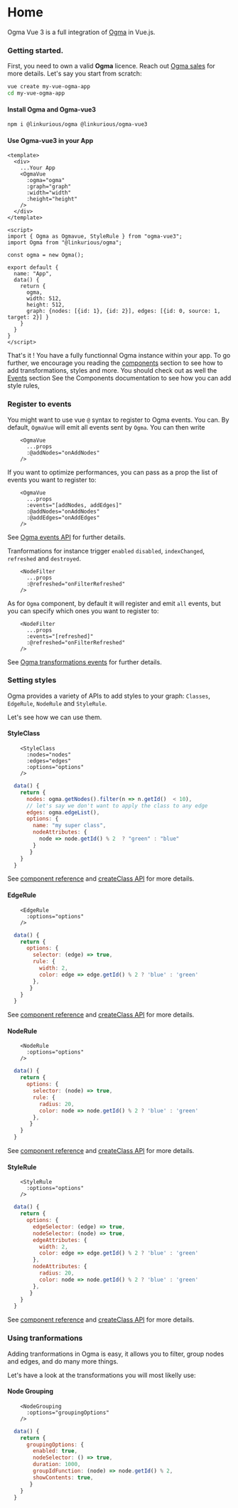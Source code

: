 # Home

Ogma Vue 3 is a full integration of [Ogma](https://doc.linkurio.us/ogma/latest/) in Vue.js.

### Getting started.

First, you need to own a valid **Ogma** licence. Reach out [Ogma sales](https://doc.linkurio.us/ogma/latest/support.html) for more details.
Let's say you start from scratch:

```bash
vue create my-vue-ogma-app
cd my-vue-ogma-app
```

#### Install Ogma and Ogma-vue3
```bash
npm i @linkurious/ogma @linkurious/ogma-vue3
```

#### Use Ogma-vue3 in your App

```vue
<template>
  <div>
    ...Your App
    <OgmaVue
      :ogma="ogma"
      :graph="graph"
      :width="width"
      :height="height"
    />
  </div>
</template>

<script>
import { Ogma as Ogmavue, StyleRule } from "ogma-vue3";
import Ogma from "@linkurious/ogma";

const ogma = new Ogma();

export default {
  name: "App",
  data() {
    return {
      ogma,
      width: 512,
      height: 512,
      graph: {nodes: [{id: 1}, {id: 2}], edges: [{id: 0, source: 1, target: 2}] }
    }
  }
}
</script>
```

That's it ! You have a fully functionnal Ogma instance within your app. 
To go further, we encourage you reading the [components](./components/Ogma.md) section to see how to add transformations, styles and more. You should check out as well the [Events]() section
See the Components documentation to see how you can add style rules, 

### Register to events

You might want to use vue `@` syntax to register to Ogma events. You can. By default, `OgmaVue` will emit all events sent by `Ogma`. You can then write

```vue
    <OgmaVue
      ...props
      :@addNodes="onAddNodes"
    />
```

If you want to optimize performances, you can pass as a prop the list of events you want to register to: 
```vue
    <OgmaVue
      ...props
      :events="[addNodes, addEdges]"
      :@addNodes="onAddNodes"
      :@addEdges="onAddEdges"
    />
```
See [Ogma events API](https://doc.linkurio.us/ogma/latest/api.html#Event:-addEdges) for further details.

Tranformations for instance trigger `enabled` `disabled`, `indexChanged`, `refreshed` and `destroyed`.
```vue
    <NodeFilter
      ...props
      :@refreshed="onFilterRefreshed"
    />
```
As for `Ogma` component, by default it will register and emit `all` events, but you can specify which ones you want to register to: 
```vue
    <NodeFilter
      ...props
      :events="[refreshed]"
      :@refreshed="onFilterRefreshed"
    />
```
See [Ogma transformations events](https://doc.linkurio.us/ogma/latest/api.html#Event:-transformationDestroyed) for further details.


### Setting styles

Ogma provides a variety of APIs to add styles to your graph: `Classes`, `EdgeRule`, `NodeRule` and `StyleRule`.

Let's see how we can use them.

#### StyleClass

```vue
    <StyleClass
      :nodes="nodes"
      :edges="edges"
      :options="options"
    />
```

```javascript
  data() {
    return {
      nodes: ogma.getNodes().filter(n => n.getId()  < 10),
      // let's say we don't want to apply the class to any edge
      edges: ogma.edgeList(),
      options: {
        name: "my super class",
        nodeAttributes: {
          node => node.getId() % 2  ? "green" : "blue"
        }
       }
    }
  }
```

See [component reference](src/components/styles/StyleClass)  and [createClass API](https://doc.linkurio.us/ogma/latest/api.html#Ogma-styles-createClass) for more details. 

#### EdgeRule

```vue
    <EdgeRule
      :options="options"
    />
```

```javascript
  data() {
    return {
      options: {
        selector: (edge) => true,
        rule: {
          width: 2,
          color: edge => edge.getId() % 2 ? 'blue' : 'green' 
        },
       }
    }
  }
```

See [component reference](src/components/styles/EdgeRule)  and [createClass API](https://doc.linkurio.us/ogma/latest/api.html#Ogma-styles-addEdgeRule) for more details.

#### NodeRule

```vue
    <NodeRule
      :options="options"
    />
```

```javascript
  data() {
    return {
      options: {
        selector: (node) => true,
        rule: {
          radius: 20,
          color: node => node.getId() % 2 ? 'blue' : 'green' 
        },
       }
    }
  }
```

See [component reference](src/components/styles/NodeRule)  and [createClass API](https://doc.linkurio.us/ogma/latest/api.html#Ogma-styles-addNodeRule) for more details.

#### StyleRule

```vue
    <StyleRule
      :options="options"
    />
```

```javascript
  data() {
    return {
      options: {
        edgeSelector: (edge) => true,
        nodeSelector: (node) => true,
        edgeAttributes: {
          width: 2,
          color: edge => edge.getId() % 2 ? 'blue' : 'green' 
        },
        nodeAttributes: {
          radius: 20,
          color: node => node.getId() % 2 ? 'blue' : 'green' 
        },
       }
    }
  }
```

See [component reference](src/components/styles/StyleRule)  and [createClass API](https://doc.linkurio.us/ogma/latest/api.html#Ogma-styles-addRule) for more details.


### Using tranformations

Adding tranformations in Ogma is easy, it allows you to filter, group nodes and edges, and do many more things.  

Let's have a look at the transformations you will most likelly use: 

#### Node Grouping

```vue
    <NodeGrouping
      :options="groupingOptions"
    />
```

```javascript
  data() {
    return {
      groupingOptions: {
        enabled: true,
        nodeSelector: () => true,
        duration: 1000,
        groupIdFunction: (node) => node.getId() % 2,
        showContents: true,
       }
    }
  }
```